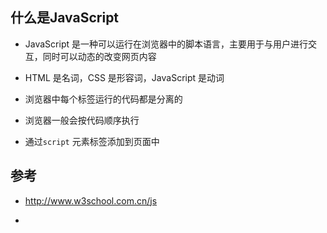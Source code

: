 ## 什么是JavaScript

- JavaScript 是一种可以运行在浏览器中的脚本语言，主要用于与用户进行交互，同时可以动态的改变网页内容

- HTML 是名词，CSS 是形容词，JavaScript 是动词

- 浏览器中每个标签运行的代码都是分离的

- 浏览器一般会按代码顺序执行

- 通过`script` 元素标签添加到页面中

## 参考

- http://www.w3school.com.cn/js

- 